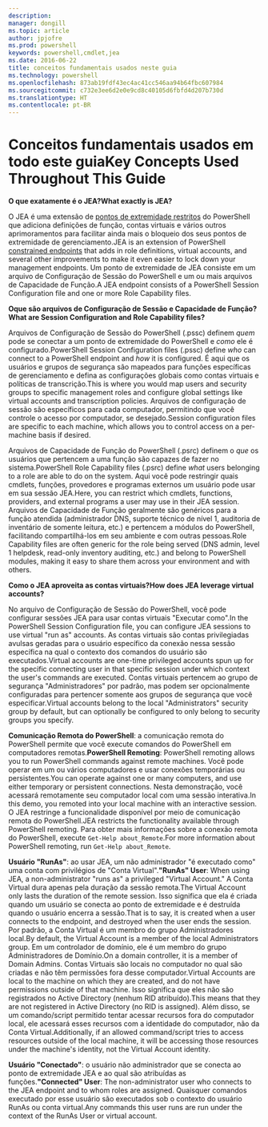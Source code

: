 ```yaml
---
description: 
manager: dongill
ms.topic: article
author: jpjofre
ms.prod: powershell
keywords: powershell,cmdlet,jea
ms.date: 2016-06-22
title: conceitos fundamentais usados neste guia
ms.technology: powershell
ms.openlocfilehash: 873ab19fdf43ec4ac41cc546aa94b64fbc607984
ms.sourcegitcommit: c732e3ee6d2e0e9cd8c40105d6fbfd4d207b730d
ms.translationtype: HT
ms.contentlocale: pt-BR
---
```

# <a name="key-concepts-used-throughout-this-guide"></a><span data-ttu-id="c10e6-103">Conceitos fundamentais usados em todo este guia</span><span class="sxs-lookup"><span data-stu-id="c10e6-103">Key Concepts Used Throughout This Guide</span></span>
<span data-ttu-id="c10e6-104">**O que exatamente é o JEA?**</span><span class="sxs-lookup"><span data-stu-id="c10e6-104">**What exactly is JEA?**</span></span>

<span data-ttu-id="c10e6-105">O JEA é uma extensão de [pontos de extremidade restritos](http://blogs.technet.com/b/heyscriptingguy/archive/2014/03/31/introduction-to-powershell-endpoints.aspx) do PowerShell que adiciona definições de função, contas virtuais e vários outros aprimoramentos para facilitar ainda mais o bloqueio dos seus pontos de extremidade de gerenciamento.</span><span class="sxs-lookup"><span data-stu-id="c10e6-105">JEA is an extension of PowerShell [constrained endpoints](http://blogs.technet.com/b/heyscriptingguy/archive/2014/03/31/introduction-to-powershell-endpoints.aspx) that adds in role definitions, virtual accounts, and several other improvements to make it even easier to lock down your management endpoints.</span></span>
<span data-ttu-id="c10e6-106">Um ponto de extremidade de JEA consiste em um arquivo de Configuração de Sessão do PowerShell e um ou mais arquivos de Capacidade de Função.</span><span class="sxs-lookup"><span data-stu-id="c10e6-106">A JEA endpoint consists of a PowerShell Session Configuration file and one or more Role Capability files.</span></span>

<span data-ttu-id="c10e6-107">**Oque são arquivos de Configuração de Sessão e Capacidade de Função?**</span><span class="sxs-lookup"><span data-stu-id="c10e6-107">**What are Session Configuration and Role Capability files?**</span></span>

<span data-ttu-id="c10e6-108">Arquivos de Configuração de Sessão do PowerShell (.pssc) definem *quem* pode se conectar a um ponto de extremidade do PowerShell e *como* ele é configurado.</span><span class="sxs-lookup"><span data-stu-id="c10e6-108">PowerShell Session Configuration files (.pssc) define *who* can connect to a PowerShell endpoint and *how* it is configured.</span></span>
<span data-ttu-id="c10e6-109">É aqui que os usuários e grupos de segurança são mapeados para funções específicas de gerenciamento e defina as configurações globais como contas virtuais e políticas de transcrição.</span><span class="sxs-lookup"><span data-stu-id="c10e6-109">This is where you would map users and security groups to specific management roles and configure global settings like virtual accounts and transcription policies.</span></span>
<span data-ttu-id="c10e6-110">Arquivos de configuração de sessão são específicos para cada computador, permitindo que você controle o acesso por computador, se desejado.</span><span class="sxs-lookup"><span data-stu-id="c10e6-110">Session configuration files are specific to each machine, which allows you to control access on a per-machine basis if desired.</span></span>

<span data-ttu-id="c10e6-111">Arquivos de Capacidade de Função do PowerShell (.psrc) definem o *que* os usuários que pertencem a uma função são capazes de fazer no sistema.</span><span class="sxs-lookup"><span data-stu-id="c10e6-111">PowerShell Role Capability files (.psrc) define *what* users belonging to a role are able to do on the system.</span></span>
<span data-ttu-id="c10e6-112">Aqui você pode restringir quais cmdlets, funções, provedores e programas externos um usuário pode usar em sua sessão JEA.</span><span class="sxs-lookup"><span data-stu-id="c10e6-112">Here, you can restrict which cmdlets, functions, providers, and external programs a user may use in their JEA session.</span></span>
<span data-ttu-id="c10e6-113">Arquivos de Capacidade de Função geralmente são genéricos para a função atendida (administrador DNS, suporte técnico de nível 1, auditoria de inventário de somente leitura, etc.) e pertencem a módulos do PowerShell, facilitando compartilhá-los em seu ambiente e com outras pessoas.</span><span class="sxs-lookup"><span data-stu-id="c10e6-113">Role Capability files are often generic for the role being served (DNS admin, level 1 helpdesk, read-only inventory auditing, etc.) and belong to PowerShell modules, making it easy to share them across your environment and with others.</span></span>

<span data-ttu-id="c10e6-114">**Como o JEA aproveita as contas virtuais?**</span><span class="sxs-lookup"><span data-stu-id="c10e6-114">**How does JEA leverage virtual accounts?**</span></span>

<span data-ttu-id="c10e6-115">No arquivo de Configuração de Sessão do PowerShell, você pode configurar sessões JEA para usar contas virtuais "Executar como".</span><span class="sxs-lookup"><span data-stu-id="c10e6-115">In the PowerShell Session Configuration file, you can configure JEA sessions to use virtual "run as" accounts.</span></span>
<span data-ttu-id="c10e6-116">As contas virtuais são contas privilegiadas avulsas geradas para o usuário específico da conexão nessa sessão específica na qual o contexto dos comandos do usuário são executados.</span><span class="sxs-lookup"><span data-stu-id="c10e6-116">Virtual accounts are one-time privileged accounts spun up for the specific connecting user in that specific session under which context the user's commands are executed.</span></span>
<span data-ttu-id="c10e6-117">Contas virtuais pertencem ao grupo de segurança "Administradores" por padrão, mas podem ser opcionalmente configuradas para pertencer somente aos grupos de segurança que você especificar.</span><span class="sxs-lookup"><span data-stu-id="c10e6-117">Virtual accounts belong to the local "Administrators" security group by default, but can optionally be configured to only belong to security groups you specify.</span></span>

<span data-ttu-id="c10e6-118">**Comunicação Remota do PowerShell**: a comunicação remota do PowerShell permite que você execute comandos do PowerShell em computadores remotas.</span><span class="sxs-lookup"><span data-stu-id="c10e6-118">**PowerShell Remoting**: PowerShell remoting allows you to run PowerShell commands against remote machines.</span></span>
<span data-ttu-id="c10e6-119">Você pode operar em um ou vários computadores e usar conexões temporárias ou persistentes.</span><span class="sxs-lookup"><span data-stu-id="c10e6-119">You can operate against one or many computers, and use either temporary or persistent connections.</span></span>
<span data-ttu-id="c10e6-120">Nesta demonstração, você acessará remotamente seu computador local com uma sessão interativa.</span><span class="sxs-lookup"><span data-stu-id="c10e6-120">In this demo, you remoted into your local machine with an interactive session.</span></span>
<span data-ttu-id="c10e6-121">O JEA restringe a funcionalidade disponível por meio de comunicação remota do PowerShell.</span><span class="sxs-lookup"><span data-stu-id="c10e6-121">JEA restricts the functionality available through PowerShell remoting.</span></span>
<span data-ttu-id="c10e6-122">Para obter mais informações sobre a conexão remota do PowerShell, execute `Get-Help about_Remote`.</span><span class="sxs-lookup"><span data-stu-id="c10e6-122">For more information about PowerShell remoting, run `Get-Help about_Remote`.</span></span>

<span data-ttu-id="c10e6-123">**Usuário "RunAs"**: ao usar JEA, um não administrador "é executado como" uma conta com privilégios de "Conta Virtual".</span><span class="sxs-lookup"><span data-stu-id="c10e6-123">**"RunAs" User**: When using JEA, a non-administrator "runs as" a privileged "Virtual Account."</span></span>
<span data-ttu-id="c10e6-124">A Conta Virtual dura apenas pela duração da sessão remota.</span><span class="sxs-lookup"><span data-stu-id="c10e6-124">The Virtual Account only lasts the duration of the remote session.</span></span>
<span data-ttu-id="c10e6-125">Isso significa que ela é criada quando um usuário se conecta ao ponto de extremidade e é destruída quando o usuário encerra a sessão.</span><span class="sxs-lookup"><span data-stu-id="c10e6-125">That is to say, it is created when a user connects to the endpoint, and destroyed when the user ends the session.</span></span>
<span data-ttu-id="c10e6-126">Por padrão, a Conta Virtual é um membro do grupo Administradores local.</span><span class="sxs-lookup"><span data-stu-id="c10e6-126">By default, the Virtual Account is a member of the local Administrators group.</span></span>
<span data-ttu-id="c10e6-127">Em um controlador de domínio, ele é um membro do grupo Administradores de Domínio.</span><span class="sxs-lookup"><span data-stu-id="c10e6-127">On a domain controller, it is a member of Domain Admins.</span></span>
<span data-ttu-id="c10e6-128">Contas Virtuais são locais no computador no qual são criadas e não têm permissões fora desse computador.</span><span class="sxs-lookup"><span data-stu-id="c10e6-128">Virtual Accounts are local to the machine on which they are created, and do not have permissions outside of that machine.</span></span>
<span data-ttu-id="c10e6-129">Isso significa que eles não são registrados no Active Directory (nenhum RID atribuído).</span><span class="sxs-lookup"><span data-stu-id="c10e6-129">This means that they are not registered in Active Directory (no RID is assigned).</span></span>
<span data-ttu-id="c10e6-130">Além disso, se um comando/script permitido tentar acessar recursos fora do computador local, ele acessará esses recursos com a identidade do computador, não da Conta Virtual.</span><span class="sxs-lookup"><span data-stu-id="c10e6-130">Additionally, if an allowed command/script tries to access resources outside of the local machine, it will be accessing those resources under the machine's identity, not the Virtual Account identity.</span></span>

<span data-ttu-id="c10e6-131">**Usuário "Conectado"**: o usuário não administrador que se conecta ao ponto de extremidade JEA e ao qual são atribuídas as funções.</span><span class="sxs-lookup"><span data-stu-id="c10e6-131">**"Connected" User**: The non-administrator user who connects to the JEA endpoint and to whom roles are assigned.</span></span>
<span data-ttu-id="c10e6-132">Quaisquer comandos executado por esse usuário são executados sob o contexto do usuário RunAs ou conta virtual.</span><span class="sxs-lookup"><span data-stu-id="c10e6-132">Any commands this user runs are run under the context of the RunAs User or virtual account.</span></span>

